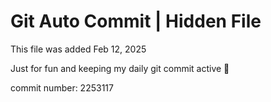 # Git Auto Commit | Hidden File

This file was added Feb 12, 2025

Just for fun and keeping my daily git commit active 🤪

commit number: 2253117
